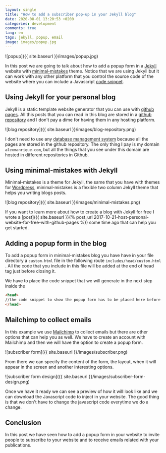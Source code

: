 ```yaml
---
layout: single
title: "How to add a subscriber pop-up in your Jekyll blog"
date: 2020-08-01 13:20:53 +0200
categories: development
comments: true
lang: en
tags: jekyll, popup, email
image: images/popup.jpg
---
```


![popup]({{ site.baseurl }}/images/popup.jpg)

In this post we are going to talk about how to add a popup form in a <a href="https://jekyllrb.com/">Jekyll</a> website with <a href="https://github.com/mmistakes/minimal-mistakes">minimal-mistakes</a> theme. Notice that we are using Jekyll but it can work with any other platform that you control the source code of the website where you can include a Javascript <a href="https://en.wikipedia.org/wiki/Snippet_(programming)">code snippet</a>.

Using Jekyll for your personal blog
--------------------------------------
Jekyll is a static template website generator that you can use with <a href="https://pages.github.com/">github pages</a>. All this posts that you can read in this blog are stored in a <a href="https://github.com/alexmanrique/blog">github repository</a> and I don't pay a dime for having them in any hosting platform. 

![blog repository]({{ site.baseurl }}/images/blog-repository.png)

I don't need to use any <a href="https://en.wikipedia.org/wiki/Database">database management system</a> because all the pages are stored in the github repository. The only thing I pay is my domain `alexmanrique.com`, but all the things that you see under this domain are hosted in different repositories in Github.

Using minimal-mistakes with Jekyll
-----------------------------------
Minimal-mistakes is a theme for Jekyll, the same that you have with themes for <a href="wordpress.com">Wordpress</a>, minimal-mistakes is a flexible two column Jekyll theme that helps you writing blogs posts. 

![blog repository]({{ site.baseurl }}/images/minimal-mistakes.png)

If you want to learn more about how to create a blog with Jekyll for free I wrote a [post]({{ site.baseurl }}{% post_url 2017-10-21-host-personal-website-for-free-with-github-pages %}) some time ago that can help you get started.

Adding a popup form in the blog
--------------------------------------
To add a popup form in minimal-mistakes blog you have have in your file directory a `custom.html` file in the following route `includes/head/custom.html` . All the code that you include in this file will be added at the end of head tag just before closing it.

We have to place the code snippet that we will generate in the next step inside the 

```html
<head>
//the code snippet to show the popup form has to be placed here before this tag closes.
</head>
```  

Mailchimp to collect emails 
-----------------------------------
In this example we use <a href="https://mailchimp.com/">Mailchimp</a> to collect emails but there are other options that can help you as well. We have to create an account with Mailchimp and then we will have the option to create a popup form. 

![subscriber form]({{ site.baseurl }}/images/subscriber.png)

From there we can specify the content of the form, the layout, when it will appear in the screen and another interesting options. 

![subscriber form design]({{ site.baseurl }}/images/subscriber-form-design.png)

Once we have it ready we can see a preview of how it will look like and we can download the Javascript code to inject in your website. The good thing is that we don't have to change the javascript code everytime we do a change. 

Conclusion
-----------------------------------
In this post we have seen how to add a popup form in your website to invite people to subscribe to your website and to receive emails related with your publications.    





